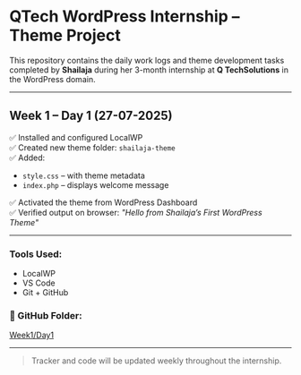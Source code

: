 # QTech WordPress Internship – Theme Project

This repository contains the daily work logs and theme development tasks completed by **Shailaja** during her 3-month internship at **Q TechSolutions** in the WordPress domain.

---

##  Week 1 – Day 1 (27-07-2025)

✅ Installed and configured LocalWP  
✅ Created new theme folder: `shailaja-theme`  
✅ Added:
- `style.css` – with theme metadata
- `index.php` – displays welcome message

✅ Activated the theme from WordPress Dashboard  
✅ Verified output on browser: *"Hello from Shailaja’s First WordPress Theme"*

---

### Tools Used:
- LocalWP
- VS Code
- Git + GitHub

### 🔗 GitHub Folder:
[Week1/Day1](https://github.com/Shailaja-poojari/qtech-wordpress-internship/tree/main/Week1/Day1)

---

>  Tracker and code will be updated weekly throughout the internship.
